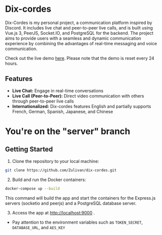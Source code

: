 # Dix-cordes
Dix-Cordes is my personal project, a communication platform inspired by Discord. It includes live chat and peer-to-peer live calls, and is built using Vue.js 3, PeerJS, Socket.IO, and PostgreSQL for the backend. The project aims to provide users with a seamless and dynamic communication experience by combining the advantages of real-time messaging and voice communication.

Check out the live demo [here](https://dixcordes.julianoouvrard.com/). Please note that the demo is reset every 24 hours.

## Features
- **Live Chat:** Engage in real-time conversations
- **Live Call (Peer-to-Peer):** Direct video communication with others through peer-to-peer live calls
- **Internationalized:** Dix-cordes features English and partially supports French, German, Spanish, Japanese, and Chinese

# You're on the "server" branch

## Getting Started
1. Clone the repository to your local machine:

```bash
git clone https://github.com/Zulivan/dix-cordes.git
```

2. Build and run the Docker containers:

```bash
docker-compose up --build
```

This command will build the app and start the containers for the Express.js servers (socketio and peerjs) and a PostgreSQL database server. 

3. Access the app at [http://localhost:9000]() .

- Pay attention to the environment variables such as `TOKEN_SECRET`, `DATABASE_URL`, and `AES_KEY`
